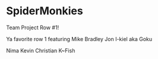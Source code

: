 # SpiderMonkies
Team Project Row #1!

Ya favorite row 1
featuring
Mike
Bradley
Jon
I-kiel aka Goku

Nima
Kevin
Christian
K~Fish
